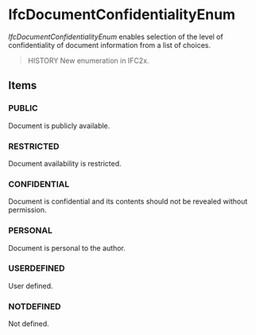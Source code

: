 # IfcDocumentConfidentialityEnum

_IfcDocumentConfidentialityEnum_ enables selection of the level of confidentiality of document information from a list of choices.

> HISTORY  New enumeration in IFC2x.

## Items

### PUBLIC
Document is publicly available.

### RESTRICTED
Document availability is restricted.

### CONFIDENTIAL
Document is confidential and its contents should not be revealed without permission.

### PERSONAL
Document is personal to the author.

### USERDEFINED
User defined.

### NOTDEFINED
Not defined.
